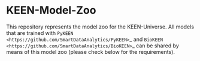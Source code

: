 # KEEN-Model-Zoo

This repository represents the model zoo for the KEEN-Universe. All models that are trained with `PyKEEN <https://github.com/SmartDataAnalytics/PyKEEN>`_
and `BioKEEN <https://github.com/SmartDataAnalytics/BioKEEN>`_ can be shared by means of this model zoo (please check
below for the requirements).

